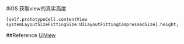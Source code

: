 #iOS 获取view的真实高度

```
[self.prototypeCell.contentView systemLayoutSizeFittingSize:UILayoutFittingCompressedSize].height;
```

##Reference
[UIView](https://developer.apple.com/library/prerelease/ios/documentation/UIKit/Reference/UIView_Class/#//apple_ref/occ/instm/UIView/systemLayoutSizeFittingSize:)
